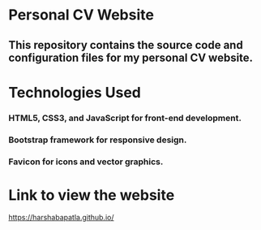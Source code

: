 # Personal CV Website

## This repository contains the source code and configuration files for my personal CV website. 
# Technologies Used


###   HTML5, CSS3, and JavaScript for front-end development.
###   Bootstrap framework for responsive design.
###   Favicon for icons and vector graphics.

# Link to view the website
  https://harshabapatla.github.io/
